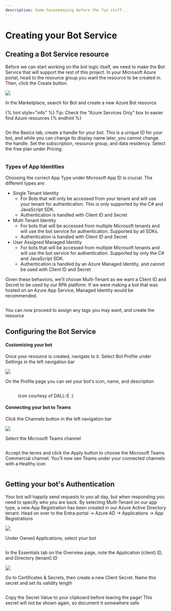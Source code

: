```yaml
---
description: Some housekeeping before the fun stuff...
---
```


# Creating your Bot Service

## Creating a Bot Service resource

Before we can start working on the bot logic itself, we need to make the Bot Service that will support the rest of this project. In your Microsoft Azure portal, head to the resource group you want the resource to be created in. Then, click the Create button.

![](<../../../../.gitbook/assets/image (27).png>)

In the Marketplace, search for Bot and create a new Azure Bot resource

{% hint style="info" %}
Tip: Check the "Azure Services Only" box to easier find Azure resources
{% endhint %}

<figure><img src="../../../../.gitbook/assets/image (26).png" alt=""><figcaption></figcaption></figure>

On the Basics tab, create a handle for your bot. This is a unique ID for your bot, and while you can change its display name later, you cannot change the handle. Set the subscription, resource group, and data residency. Select the free plan under Pricing.

<figure><img src="../../../../.gitbook/assets/image (23).png" alt=""><figcaption></figcaption></figure>

### Types of App Identities

Choosing the correct App Type under Microsoft App ID is crucial. The different types are:

* Single Tenant Identity
  * For Bots that will only be accessed from your tenant and will use your tenant for authentication. This is only supported by the C# and JavaScript SDK.&#x20;
  * Authentication is handled with Client ID and Secret
* Multi Tenant Identity
  * For bots that will be accessed from multiple Microsoft tenants and will use the bot service for authentication. Supported by all SDKs.
  * Authentication is handled with Client ID and Secret
* User Assigned Managed Identity
  * For bots that will be accessed from multiple Microsoft tenants and will use the bot service for authentication. Supported by only the C# and JavaScript SDK.
  * Authentication is handled by an Azure Managed Identity, and cannot be used with Client ID and Secret

Given these behaviors, we'll choose Multi-Tenant as we want a Client ID and Secret to be used by our RPA platform. If we were making a bot that was hosted on an Azure App Service, Managed Identity would be recommended.

<figure><img src="../../../../.gitbook/assets/image (11) (1).png" alt=""><figcaption></figcaption></figure>

You can now proceed to assign any tags you may want, and create the resource

## Configuring the Bot Service

#### Customizing your bot

Once your resource is created, navigate to it. Select Bot Profile under Settings in the left navigation bar

![](<../../../../.gitbook/assets/image (8) (1).png>)

On the Profile page you can set your bot's icon, name, and description

<figure><img src="../../../../.gitbook/assets/image (19).png" alt=""><figcaption><p>Icon courtesy of DALL-E :)</p></figcaption></figure>

#### Connecting your bot to Teams

Click the Channels button in the left navigation bar

![](<../../../../.gitbook/assets/image (14) (1).png>)

Select the Microsoft Teams channel

<figure><img src="../../../../.gitbook/assets/image (15) (1).png" alt=""><figcaption></figcaption></figure>

Accept the terms and click the Apply button to choose the Microsoft Teams Commercial channel. You'll now see Teams under your connected channels with a Healthy icon

<figure><img src="../../../../.gitbook/assets/image (20).png" alt=""><figcaption></figcaption></figure>

## Getting your bot's Authentication

Your bot will happily send requests to you all day, but when responding you need to specify who you are back. By selecting Multi-Tenant on our app type, a new App Registration has been created in our Azure Active Directory tenant. Head on over to the Entra portal -> Azure AD -> Applications -> App Registrations

![](<../../../../.gitbook/assets/image (25).png>)

Under Owned Applications, select your bot

<figure><img src="../../../../.gitbook/assets/image (10) (1).png" alt=""><figcaption></figcaption></figure>

In the Essentials tab on the Overview page, note the Application (client) ID, and Directory (tenant) ID

![](<../../../../.gitbook/assets/image (6) (1).png>)

Go to Certificates & Secrets, then create a new Client Secret. Name this secret and set its validity length

<figure><img src="../../../../.gitbook/assets/image (2) (1).png" alt=""><figcaption></figcaption></figure>

Copy the Secret Value to your clipboard before leaving the page! This secret will not be shown again, so document it somewhere safe

<figure><img src="../../../../.gitbook/assets/image (16).png" alt=""><figcaption></figcaption></figure>
